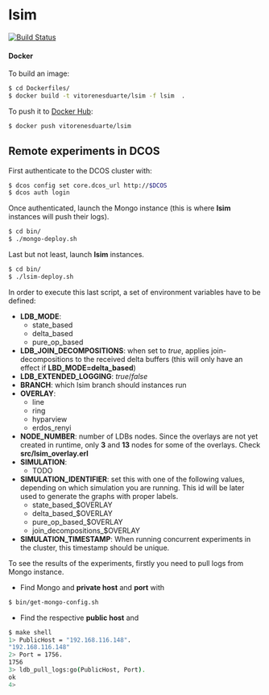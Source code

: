 # lsim

[![Build Status](https://travis-ci.org/vitorenesduarte/lsim.svg?branch=master)](https://travis-ci.org/vitorenesduarte/lsim/)


#### Docker
To build an image:

```bash
$ cd Dockerfiles/
$ docker build -t vitorenesduarte/lsim -f lsim  .
```

To push it to [Docker Hub](https://hub.docker.com/):

```bash
$ docker push vitorenesduarte/lsim
```

## Remote experiments in DCOS
First authenticate to the DCOS cluster with:

```bash
$ dcos config set core.dcos_url http://$DCOS
$ dcos auth login
```

Once authenticated, launch the Mongo instance
(this is where __lsim__ instances will push their logs).

```bash
$ cd bin/
$ ./mongo-deploy.sh
```

Last but not least, launch __lsim__ instances.
```bash
$ cd bin/
$ ./lsim-deploy.sh
```

In order to execute this last script, a set of environment variables
have to be defined:

- __LDB_MODE__:
  - state_based
  - delta_based
  - pure_op_based
- __LDB_JOIN_DECOMPOSITIONS__: when set to _true_, applies
join-decompositions to the received delta buffers (this will only
have an effect if __LBD_MODE=delta_based__)
- __LDB_EXTENDED_LOGGING__: _true_/_false_
- __BRANCH__: which lsim branch should instances run
- __OVERLAY__:
  - line
  - ring
  - hyparview
  - erdos_renyi
- __NODE_NUMBER__: number of LDBs nodes. Since the overlays are
not yet created in runtime, only __3__ and __13__ nodes for some of
the overlays. Check __src/lsim_overlay.erl__
- __SIMULATION__:
  - TODO
- __SIMULATION_IDENTIFIER__: set this with one of the following
values, depending on which simulation you are running. This id will
be later used to generate the graphs with proper labels.
  - state_based_$OVERLAY
  - delta_based_$OVERLAY
  - pure_op_based_$OVERLAY
  - join_decompositions_$OVERLAY
- __SIMULATION_TIMESTAMP__: When running concurrent experiments
in the cluster, this timestamp should be unique.


To see the results of the experiments, firstly you need to pull logs
from Mongo instance.

- Find Mongo and __private host__ and __port__ with

```bash
$ bin/get-mongo-config.sh
```

- Find the respective __public host__ and

```bash
$ make shell
1> PublicHost = "192.168.116.148".
"192.168.116.148"
2> Port = 1756.
1756
3> ldb_pull_logs:go(PublicHost, Port).
ok
4>
```
